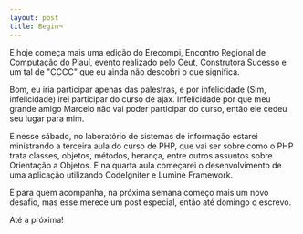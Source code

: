 ```yaml
---
layout: post
title: Begin¬
---
```


E hoje começa mais uma edição do Erecompi, Encontro Regional de Computação do Piauí, evento realizado pelo Ceut, Construtora Sucesso e um tal de "CCCC" que eu ainda não descobri o que significa.

Bom, eu iria participar apenas das palestras, e por infelicidade (Sim, infelicidade) irei participar do curso de ajax. Infelicidade por que meu grande amigo Marcelo não vai poder participar do curso, então ele cedeu seu lugar para mim.

E nesse sábado, no laboratório de sistemas de informação estarei ministrando a terceira aula do curso de PHP, que vai ser sobre como o PHP trata classes, objetos, métodos, herança, entre outros assuntos sobre Orientação a Objetos. E na quarta aula começarei o desenvolvimento de uma aplicação utilizando CodeIgniter e Lumine Framework.

E para quem acompanha, na próxima semana começo mais um novo desafio, mas esse merece um post especial, então até domingo o escrevo.

Até a próxima!
